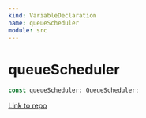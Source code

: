 ```yaml
---
kind: VariableDeclaration
name: queueScheduler
module: src
---
```


# queueScheduler

```ts
const queueScheduler: QueueScheduler;
```

[Link to repo](https://github.com/ReactiveX/rxjs/blob/master/src/internal/scheduler/queue.ts#L67-L67)

